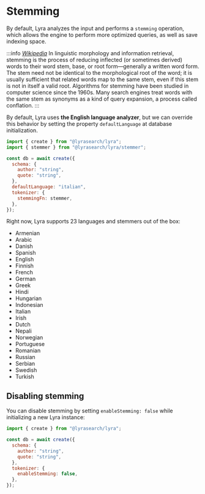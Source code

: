 # Stemming

By default, Lyra analyzes the input and performs a `stemming` operation, which allows the engine to perform more optimized queries, as well as save indexing space.

:::info [_Wikipedia_](https://en.wikipedia.org/wiki/Stemming)
In linguistic morphology and information retrieval, stemming is the process of reducing inflected (or sometimes derived) words to their word stem, base, or root form—generally a written word form. The stem need not be identical to the morphological root of the word; it is usually sufficient that related words map to the same stem, even if this stem is not in itself a valid root. Algorithms for stemming have been studied in computer science since the 1960s. Many search engines treat words with the same stem as synonyms as a kind of query expansion, a process called conflation.
:::

By default, Lyra uses **the English language analyzer**, but we can override this behavior by setting the property `defaultLanguage` at database initialization.

```javascript
import { create } from "@lyrasearch/lyra";
import { stemmer } from "@lyrasearch/lyra/stemmer";

const db = await create({
  schema: {
    author: "string",
    quote: "string",
  },
  defaultLanguage: "italian",
  tokenizer: {
    stemmingFn: stemmer,
  },
});
```

Right now, Lyra supports 23 languages and stemmers out of the box:

- Armenian
- Arabic
- Danish
- Spanish
- English
- Finnish
- French
- German
- Greek
- Hindi
- Hungarian
- Indonesian
- Italian
- Irish
- Dutch
- Nepali
- Norwegian
- Portuguese
- Romanian
- Russian
- Serbian
- Swedish
- Turkish

## Disabling stemming

You can disable stemming by setting `enableStemming: false` while initializing a new Lyra instance:

```javascript
import { create } from "@lyrasearch/lyra";

const db = await create({
  schema: {
    author: "string",
    quote: "string",
  },
  tokenizer: {
    enableStemming: false,
  },
});
```
